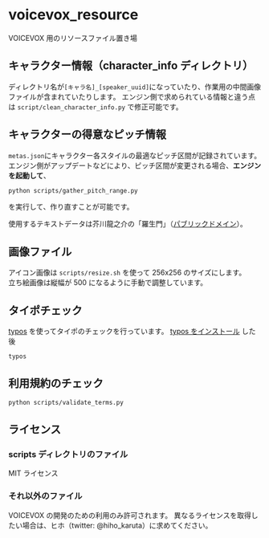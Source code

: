 # voicevox_resource

VOICEVOX 用のリソースファイル置き場

## キャラクター情報（character_info ディレクトリ）

ディレクトリ名が`[キャラ名]_[speaker_uuid]`になっていたり、作業用の中間画像ファイルが含まれていたりします。
エンジン側で求められている情報と違う点は `script/clean_character_info.py` で修正可能です。

## キャラクターの得意なピッチ情報

`metas.json`にキャラクター各スタイルの最適なピッチ区間が記録されています。
エンジン側がアップデートなどにより、ピッチ区間が変更される場合、**エンジンを起動して**、

```bash
python scripts/gather_pitch_range.py
```

を実行して、作り直すことが可能です。

使用するテキストデータは芥川龍之介の「羅生門」（[パブリックドメイン](https://ja.wikisource.org/wiki/%E7%BE%85%E7%94%9F%E9%96%80)）。

## 画像ファイル

アイコン画像は `scripts/resize.sh` を使って 256x256 のサイズにします。  
立ち絵画像は縦幅が 500 になるように手動で調整しています。

## タイポチェック

[typos](https://github.com/crate-ci/typos) を使ってタイポのチェックを行っています。
[typos をインストール](https://github.com/crate-ci/typos#install) した後

```bash
typos
```

## 利用規約のチェック

```bash
python scripts/validate_terms.py
```

## ライセンス

### scripts ディレクトリのファイル

MIT ライセンス

### それ以外のファイル

VOICEVOX の開発のための利用のみ許可されます。
異なるライセンスを取得したい場合は、ヒホ（twitter: @hiho_karuta）に求めてください。
